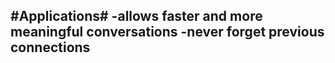 #Applications#
-allows faster and more meaningful conversations
-never forget previous connections
-